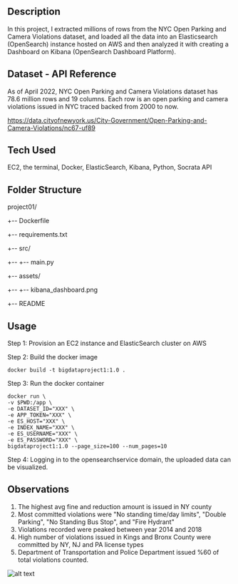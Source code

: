 ## Description
In this project, I extracted millions of rows from the NYC Open Parking and Camera Violations dataset, and loaded all the data into an Elasticsearch (OpenSearch) instance hosted on AWS and then analyzed it with creating a Dashboard on Kibana (OpenSearch Dashboard Platform).

## Dataset - API Reference
As of April 2022, NYC Open Parking and Camera Violations dataset has 78.6 million rows and 19 columns. Each row is an open parking and camera violations issued in NYC traced backed from 2000 to now. 

https://data.cityofnewyork.us/City-Government/Open-Parking-and-Camera-Violations/nc67-uf89

## Tech Used
EC2, the terminal, Docker, ElasticSearch, Kibana, Python, Socrata API

## Folder Structure
project01/

+-- Dockerfile

+-- requirements.txt

+-- src/

+-- +-- main.py

+-- assets/

+-- +-- kibana_dashboard.png

+-- README

## Usage

Step 1: Provision an EC2 instance and ElasticSearch cluster on AWS

Step 2: Build the docker image
```
docker build -t bigdataproject1:1.0 .
````

Step 3: Run the docker container
```
docker run \
-v $PWD:/app \
-e DATASET_ID="XXX" \
-e APP_TOKEN="XXX" \
-e ES_HOST="XXX" \
-e INDEX_NAME="XXX" \
-e ES_USERNAME="XXX" \
-e ES_PASSWORD="XXX" \
bigdataproject1:1.0 --page_size=100 --num_pages=10
````

Step 4: Logging in to the opensearchservice domain, the uploaded data can be visualized. 


## Observations

1) The highest avg fine and reduction amount is issued in NY county
2) Most committed violations were "No standing time/day limits", "Double Parking", "No Standing Bus Stop", and "Fire Hydrant"
3) Violations recorded were peaked between year 2014 and 2018
4) High number of violations issued in Kings and Bronx County were committed by NY, NJ and PA license types
5) Department of Transportation and Police Department issued %60 of total violations counted.


![alt text](https://github.com/atekee/Open-Parking-and-Camera-Violations/blob/main/project01/assets/00_kibana_dashboard.png)
